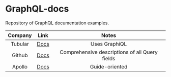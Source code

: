 # GraphQL-docs
Repository of GraphQL documentation examples.

| Company   |      Link      |  Notes |
|:----------:|:-------------:|:------:|
| Tubular |  [Docs](https://developer.tubular.io/) | Uses GraphiQL |
| Github |    [Docs](https://developer.github.com/v4/)   |   Comprehensive descriptions of all Query fields |
| Apollo | [Docs](https://www.apollographql.com/docs/react/react-apollo-migration.html) |    Guide-oriented |
